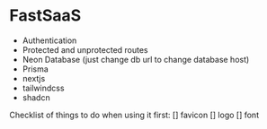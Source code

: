 # FastSaaS

- Authentication
- Protected and unprotected routes
- Neon Database (just change db url to change database host)
- Prisma
- nextjs
- tailwindcss
- shadcn


Checklist of things to do when using it first:
[] favicon
[] logo
[] font